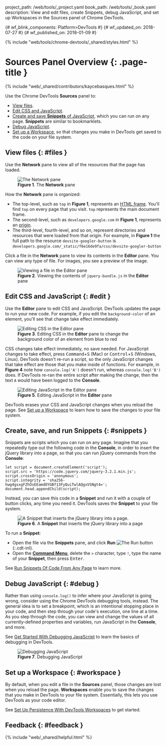 project_path: /web/tools/_project.yaml
book_path: /web/tools/_book.yaml
description: View and edit files, create Snippets, debug JavaScript, and set up Workspaces in the Sources panel of Chrome DevTools.

{# wf_blink_components: Platform>DevTools #}
{# wf_updated_on: 2018-07-27 #}
{# wf_published_on: 2018-01-09 #}

{% include "web/tools/chrome-devtools/_shared/styles.html" %}

# Sources Panel Overview {: .page-title }

{% include "web/_shared/contributors/kaycebasques.html" %}

Use the Chrome DevTools **Sources** panel to:

* [View files](#files).
* [Edit CSS and JavaScript](#edit).
* [Create and save **Snippets** of JavaScript](#snippets), which you can run on any page.
  **Snippets** are similar to bookmarklets.
* [Debug JavaScript](#debug).
* [Set up a Workspace](#workspace), so that changes you make in DevTools get saved to the code on
  your file system.

## View files {: #files }

Use the **Network** pane to view all of the resources that the page has loaded.

<figure>
  <img src="images/sources-network-pane.png"
       alt="The Network pane"/>
  <figcaption>
    <b>Figure 1</b>. The <b>Network</b> pane
  </figcaption>
</figure>

How the **Network** pane is organized:

* The top-level, such as `top` in <b>Figure 1</b>, represents an [HTML frame][frame].
  You'll find `top` on every page that you visit. `top` represents the main document
  frame.
* The second-level, such as `developers.google.com` in <b>Figure 1</b>, represents an
  [origin][origin].
* The third-level, fourth-level, and so on, represent directories and resources that
  were loaded from that origin. For example, in <b>Figure 1</b> the full path to the
  resource `devsite-googler-button` is
  `developers.google.com/_static/f6e16de9fa/css/devsite-googler-button`

[frame]: https://www.w3.org/TR/html401/present/frames.html
[origin]: https://www.w3.org/TR/2011/WD-html5-20110525/origin-0.html

Click a file in the **Network** pane to view its contents in the **Editor** pane. You
can view any type of file. For images, you see a preview of the image.

<figure>
  <img src="images/sources-editor-pane.png"
       alt="Viewing a file in the Editor pane"/>
  <figcaption>
    <b>Figure 2</b>. Viewing the contents of <code>jquery-bundle.js</code> in the <b>Editor</b>
    pane
  </figcaption>
</figure>

## Edit CSS and JavaScript {: #edit }

Use the **Editor** pane to edit CSS and JavaScript.  DevTools updates the
page to run your new code. For example, if you edit the `background-color` of an element, you'll
see that change take effect immediately.

<figure>
  <img src="images/edit-css.gif"
       alt="Editing CSS in the Editor pane"/>
  <figcaption>
    <b>Figure 3</b>. Editing CSS in the <b>Editor</b> pane to change the background color of an
    element from blue to red
  </figcaption>
</figure>

CSS changes take effect immediately, no save needed. For JavaScript changes to take effect, press
<kbd>Command</kbd>+<kbd>S</kbd> (Mac) or <kbd>Control</kbd>+<kbd>S</kbd> (Windows, Linux).
DevTools doesn't re-run a script, so the only JavaScript changes that take effect are those that
you make inside of functions. For example, in <b>Figure 4</b> note how `console.log('A')` doesn't
run, whereas `console.log('B')` does. If DevTools re-ran the entire script after making the
change, then the text `A` would have been logged to the **Console**.

<figure>
  <img src="images/edit-js.gif"
       alt="Editing JavaScript in the Editor pane"/>
  <figcaption>
    <b>Figure 5</b>. Editing JavaScript in the <b>Editor</b> pane
  </figcaption>
</figure>

DevTools erases your CSS and JavaScript changes when you reload the page. See
[Set up a Workspace](#workspace) to learn how to save the changes to your file
system.

## Create, save, and run Snippets {: #snippets }

Snippets are scripts which you can run on any page. Imagine that you repeatedly type out the
following code in the **Console**, in order to insert the jQuery library into a page, so that
you can run jQuery commands from the **Console**:

    let script = document.createElement('script');
    script.src = 'https://code.jquery.com/jquery-3.2.1.min.js';
    script.crossOrigin = 'anonymous';
    script.integrity = 'sha256-hwg4gsxgFZhOsEEamdOYGBf13FyQuiTwlAQgxVSNgt4=';
    document.head.appendChild(script);

Instead, you can save this code in a **Snippet** and run it with a couple of button clicks,
any time you need it. DevTools saves the **Snippet** to your file system.

<figure>
  <img src="images/snippet.png"
       alt="A Snippet that inserts the jQuery library into a page."/>
  <figcaption>
    <b>Figure 6</b>. A <b>Snippet</b> that inserts the jQuery library into a page
  </figcaption>
</figure>

To run a **Snippet**:

* Open the file via the **Snippets** pane, and click **Run** ![The Run button][run]{:.cdt-inl}.
* Open the [**Command Menu**][CM], delete the `>` character, type `!`, type the name of your
  **Snippet**, then press <kbd>Enter</kbd>.

[CM]: /web/tools/chrome-devtools/ui#command-menu
[run]: images/run-snippet.png

See [Run Snippets Of Code From Any Page][snip] to learn more.

[snip]: /web/tools/chrome-devtools/snippets

## Debug JavaScript {: #debug }

Rather than using `console.log()` to infer where your JavaScript is going wrong, consider using
the Chrome DevTools debugging tools, instead. The general idea is to set a breakpoint, which
is an intentional stopping place in your code, and then step through your code's execution,
one line at a time. As you step through the code, you can view and change the values of all
currently-defined properties and variables, run JavaScript in the **Console**, and more.

See [Get Started With Debugging JavaScript](/web/tools/chrome-devtools/javascript/) to learn the
basics of debugging in DevTools.

<figure>
  <img src="images/debugging.png"
       alt="Debugging JavaScript"/>
  <figcaption>
    <b>Figure 7</b>. Debugging JavaScript
  </figcaption>
</figure>

## Set up a Workspace {: #workspace }

By default, when you edit a file in the **Sources** panel, those changes are lost when you
reload the page. **Workspaces** enable you to save the changes that you make in DevTools to
your file system. Essentially, this lets you use DevTools as your code editor.

See [Set Up Persistence With DevTools Workspaces][WS] to get started.

[WS]: /web/tools/chrome-devtools/workspaces/

## Feedback {: #feedback }

{% include "web/_shared/helpful.html" %}
